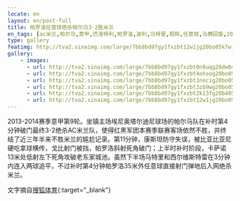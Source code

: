 ```yaml
---
locate: en
layout: en/post-full
title: 帕罗洛任意球绝杀帕尔马3-2胜米兰
en_tags: [ac米兰,帕尔马,意甲,巴洛特利,帕罗洛,波利,马特里,假摔,任意球,马赛回旋,2013-2014]
type: gallery
featimg: http://tva2.sinaimg.com/large/7bb8bd97gy1fxzbt12w1jg20bo05k7wj.gif
gallery:
    - images:
      - url: http://tva2.sinaimg.com/large/7bb8bd97gy1fxzbt0n8uqg20dw046npe.gif
      - url: http://tva2.sinaimg.com/large/7bb8bd97gy1fxzbt4ohsog20bo05ku0z.gif
      - url: http://tva2.sinaimg.com/large/7bb8bd97gy1fxzbt1necig20bo05kb2b.gif
      - url: http://tva2.sinaimg.com/large/7bb8bd97gy1fxzbt3zb9wg20bo05jhdv.gif
      - url: http://tva2.sinaimg.com/large/7bb8bd97gy1fxzbt2k13fg20b405ju0z.gif
      - url: http://tva2.sinaimg.com/large/7bb8bd97gy1fxzbt12w1jg20bo05k7wj.gif
---
```


2013-2014赛季意甲第9轮。坐镇主场埃尼奥塔尔迪尼球场的帕尔马队在补时第4分钟破门最终3-2绝杀AC米兰队，使得红黑军团本赛季联赛客场依然不胜，并终结了近三年半来不胜米兰的尴尬记录。第11分钟，康斯坦防守失误，被比亚比亚尼硬吃拿球横传，戈比射门被挡，帕罗洛斜射死角破门；上半时补时阶段，卡萨诺13米处低射左下死角攻破老东家城池。虽然下半场马特里和西尔维斯特雷在3分钟内连入两球追平，不过补时第4分钟帕罗洛35米外任意球直接射门弹地后入网绝杀米兰。

文字摘自[搜狐体育](http://sports.sohu.com/20131027/n389014448.shtml){:target="_blank"}
　　